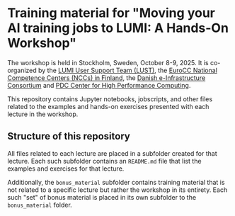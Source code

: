 # Training material for "Moving your AI training jobs to LUMI: A Hands-On Workshop"

The workshop is held in Stockholm, Sweden, October 8-9, 2025. It is co-organized by the [LUMI User Support Team (LUST)](https://lumi-supercomputer.eu/user-support/), the [EuroCC National Competence Centers (NCCs) in Finland](https://www.eurocc-access.eu/about-us/meet-the-nccs/ncc-finland/), the [Danish e-Infrastructure Consortium](https://www.deic.dk/en) and [PDC Center for High Performance Computing](https://www.pdc.kth.se/about/what-does-pdc-do-and-how/introduction-to-pdc-1.736562). 

This repository contains Jupyter notebooks, jobscripts, and other files related to the examples and hands-on exercises presented with each lecture in the workshop.

## Structure of this repository

All files related to each lecture are placed in a subfolder created for that lecture. Each such subfolder contains an `README.md` file that list the examples and exercises for that lecture.

Additionally, the `bonus_material` subfolder contains training material that is not related to a specific lecture but rather the workshop in its entirety. Each such "set" of bonus material is placed in its own subfolder to the `bonus_material` folder.
